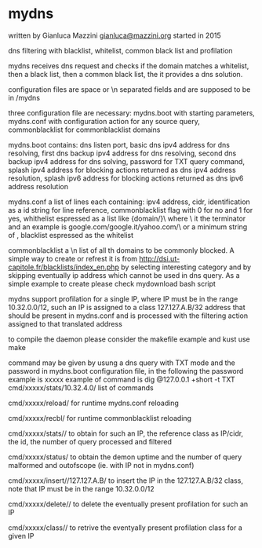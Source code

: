 # mydns
written by Gianluca Mazzini gianluca@mazzini.org
started in 2015

dns filtering with blacklist, whitelist, common black list and profilation

mydns receives dns request and checks if the domain matches a whitelist, then a black list, then a common black list, the it provides a dns solution.

configuration files are space or \n separated fields and are supposed to be in /mydns

three configuration file are necessary: mydns.boot with starting parameters, mydns.conf with configuration action for any source query, commonblacklist for commonblacklist domains

mydns.boot contains: dns listen port, basic dns ipv4 address for dns resolving, first dns backup ipv4 address for dns resolving, second dns backup ipv4 address for dns solving, password for TXT query command, splash ipv4 address for blocking actions returned as dns ipv4 address resolution, splash ipv6 address for blocking actions returned as dns ipv6 address resolution

mydns.conf a list of lines each containing: ipv4 address, cidr, identification as a id string for line reference, commonblacklist flag with 0 for no and 1 for yes, whithelist espressed as a list like {domain/}\ where \ it the terminator and an example is google.com/google.it/yahoo.com/\ or a minimum string of \, blacklist espressed as the whitelist

commonblacklist a \n list of all th domains to be commonly blocked. A simple way to create or refrest it is from http://dsi.ut-capitole.fr/blacklists/index_en.php by selecting interesting category and by skipping eventually ip address which cannot be used in dns query. As a simple example to create please check mydownload bash script

mydns support profilation for a single IP, where IP must be in the range 10.32.0.0/12, such an IP is assigned to a class 127.127.A.B/32 address that should be present in mydns.conf and is processed with the filtering action assigned to that translated address

to compile the daemon please consider the makefile example and kust use make

command may be given by usung a dns query with TXT mode and the password in mydns.boot configuration file, in the following the password example is xxxxx
example of command is dig @127.0.0.1 +short -t TXT cmd/xxxxx/stats/10.32.4.0/
list of commands

cmd/xxxxx/reload/ for runtime mydns.conf reloading

cmd/xxxxx/recbl/ for runtime commonblacklist reloading

cmd/xxxxx/stats/<IP>/ to obtain for such an IP, the reference class as IP/cidr, the id, the number of query processed and filtered

cmd/xxxxx/status/ to obtain the demon uptime and the number of query malformed and outofscope (ie. with IP not in mydns.conf)

cmd/xxxxx/insert/<IP>/127.127.A.B/ to insert the IP in the 127.127.A.B/32 class, note that IP must be in the range 10.32.0.0/12

cmd/xxxxx/delete/<IP>/ to delete the eventually present profilation for such an IP

cmd/xxxxx/class/<IP>/ to retrive the eventyally present profilation class for a given IP
